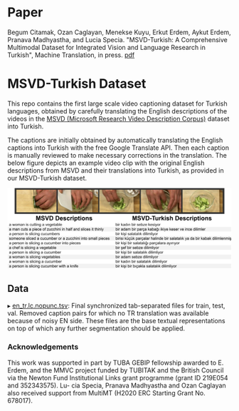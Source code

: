 # Paper
Begum Citamak, Ozan Caglayan, Menekse Kuyu, Erkut Erdem, Aykut Erdem, Pranava Madhyastha, and Lucia Specia. "MSVD-Turkish: A Comprehensive Multimodal Dataset for Integrated Vision and Language Research in Turkish", Machine Translation, in press.
[pdf](https://link.springer.com/content/pdf/10.1007/s10590-021-09276-y.pdf)

# MSVD-Turkish Dataset
This repo contains the first large scale video captioning dataset for Turkish languages, obtained by carefully translating the English descriptions of the videos in the [MSVD (Microsoft Research Video Description Corpus)](https://www.cs.utexas.edu/users/ml/clamp/videoDescription/) dataset into Turkish.

The captions are initially obtained by automatically translating the English captions into Turkish with the free Google Translate API. Then each caption is manually reviewed to make necessary corrections in the translation. The below figure depicts an example video clip with the original English descriptions from MSVD and their translations into Turkish, as provided in our MSVD-Turkish dataset.

![](caption_examples.jpg)

## Data
▸ [en_tr.lc.nopunc.tsv](en_tr.lc.nopunc.tsv.zip): Final synchronized tab-separated files for train, test, val. Removed caption pairs for which no TR translation was available because of noisy EN side. These files are the base textual representations on top of which any further segmentation should be applied.


### Acknowledgements 
This work was supported in part by TUBA GEBIP fellowship awarded to E. Erdem, and the MMVC project funded by TUBITAK and the British Council via the Newton Fund Institutional Links grant programme (grant ID 219E054 and 352343575). Lu- cia Specia, Pranava Madhyastha and Ozan Caglayan also received support from MultiMT (H2020 ERC Starting Grant No. 678017).
